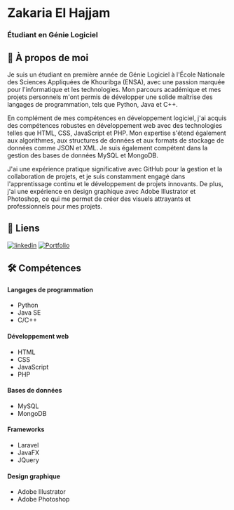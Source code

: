 # Zakaria El Hajjam
### Étudiant en Génie Logiciel

## 🚀 À propos de moi
Je suis un étudiant en première année de Génie Logiciel à l'École Nationale des Sciences Appliquées de Khouribga (ENSA), avec une passion marquée pour l'informatique et les technologies. Mon parcours académique et mes projets personnels m'ont permis de développer une solide maîtrise des langages de programmation, tels que Python, Java et C++.

En complément de mes compétences en développement logiciel, j'ai acquis des compétences robustes en développement web avec des technologies telles que HTML, CSS, JavaScript et PHP. Mon expertise s'étend également aux algorithmes, aux structures de données et aux formats de stockage de données comme JSON et XML. Je suis également compétent dans la gestion des bases de données MySQL et MongoDB.

J'ai une expérience pratique significative avec GitHub pour la gestion et la collaboration de projets, et je suis constamment engagé dans l'apprentissage continu et le développement de projets innovants. De plus, j'ai une expérience en design graphique avec Adobe Illustrator et Photoshop, ce qui me permet de créer des visuels attrayants et professionnels pour mes projets.

## 🔗 Liens
[![linkedin](https://img.shields.io/badge/linkedin-0A66C2?style=for-the-badge&logo=linkedin&logoColor=white)](https://www.linkedin.com/in/zakaria-el-hajjam-72815127a)
[![Portfolio](https://img.shields.io/badge/portfolio-000000?style=for-the-badge&logo=github&logoColor=white)](https://portfolio-theta-two-54.vercel.app/)


## 🛠 Compétences
#### Langages de programmation
- Python
- Java SE
- C/C++

#### Développement web
- HTML
- CSS
- JavaScript
- PHP

#### Bases de données
- MySQL
- MongoDB

#### Frameworks
- Laravel
- JavaFX
- JQuery

#### Design graphique
- Adobe Illustrator
- Adobe Photoshop
